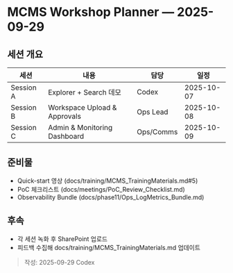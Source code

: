 # MCMS Workshop Planner — 2025-09-29

## 세션 개요
| 세션 | 내용 | 담당 | 일정 |
| --- | --- | --- | --- |
| Session A | Explorer + Search 데모 | Codex | 2025-10-07 |
| Session B | Workspace Upload & Approvals | Ops Lead | 2025-10-08 |
| Session C | Admin & Monitoring Dashboard | Ops/Comms | 2025-10-09 |

## 준비물
- Quick-start 영상 (docs/training/MCMS_TrainingMaterials.md#5)
- PoC 체크리스트 (docs/meetings/PoC_Review_Checklist.md)
- Observability Bundle (docs/phase11/Ops_LogMetrics_Bundle.md)

## 후속
- 각 세션 녹화 후 SharePoint 업로드
- 피드백 수집해 docs/training/MCMS_TrainingMaterials.md 업데이트

> 작성: 2025-09-29 Codex
